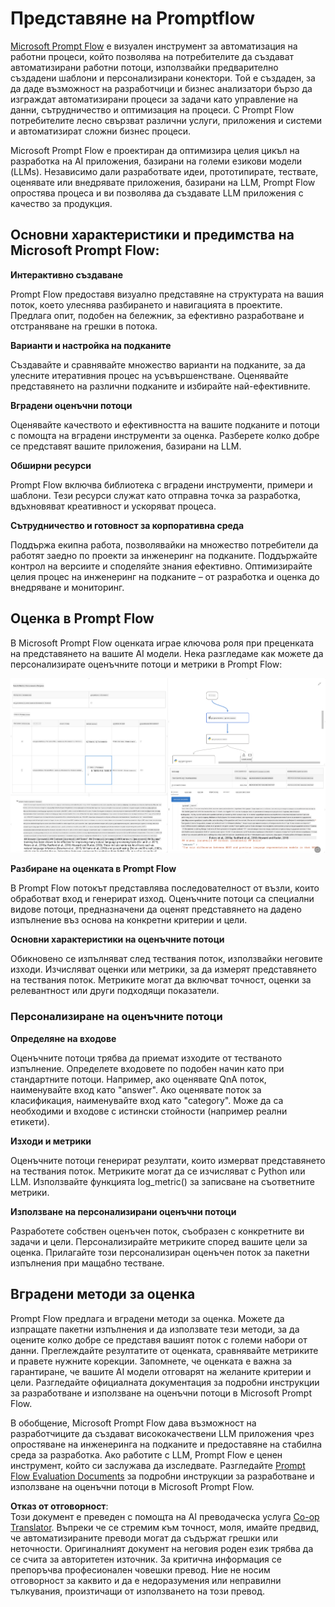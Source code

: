 <!--
CO_OP_TRANSLATOR_METADATA:
{
  "original_hash": "3cbe7629d254f1043193b7fe22524d55",
  "translation_date": "2025-05-09T15:22:28+00:00",
  "source_file": "md/01.Introduction/05/Promptflow.md",
  "language_code": "bg"
}
-->
# **Представяне на Promptflow**

[Microsoft Prompt Flow](https://microsoft.github.io/promptflow/index.html?WT.mc_id=aiml-138114-kinfeylo) е визуален инструмент за автоматизация на работни процеси, който позволява на потребителите да създават автоматизирани работни потоци, използвайки предварително създадени шаблони и персонализирани конектори. Той е създаден, за да даде възможност на разработчици и бизнес анализатори бързо да изграждат автоматизирани процеси за задачи като управление на данни, сътрудничество и оптимизация на процеси. С Prompt Flow потребителите лесно свързват различни услуги, приложения и системи и автоматизират сложни бизнес процеси.

Microsoft Prompt Flow е проектиран да оптимизира целия цикъл на разработка на AI приложения, базирани на големи езикови модели (LLMs). Независимо дали разработвате идеи, прототипирате, тествате, оценявате или внедрявате приложения, базирани на LLM, Prompt Flow опростява процеса и ви позволява да създавате LLM приложения с качество за продукция.

## Основни характеристики и предимства на Microsoft Prompt Flow:

**Интерактивно създаване**

Prompt Flow предоставя визуално представяне на структурата на вашия поток, което улеснява разбирането и навигацията в проектите.
Предлага опит, подобен на бележник, за ефективно разработване и отстраняване на грешки в потокa.

**Варианти и настройка на подканите**

Създавайте и сравнявайте множество варианти на подканите, за да улесните итеративния процес на усъвършенстване. Оценявайте представянето на различни подканите и избирайте най-ефективните.

**Вградени оценъчни потоци**

Оценявайте качеството и ефективността на вашите подканите и потоци с помощта на вградени инструменти за оценка.
Разберете колко добре се представят вашите приложения, базирани на LLM.

**Обширни ресурси**

Prompt Flow включва библиотека с вградени инструменти, примери и шаблони. Тези ресурси служат като отправна точка за разработка, вдъхновяват креативност и ускоряват процеса.

**Сътрудничество и готовност за корпоративна среда**

Поддържа екипна работа, позволявайки на множество потребители да работят заедно по проекти за инженеринг на подканите.
Поддържайте контрол на версиите и споделяйте знания ефективно. Оптимизирайте целия процес на инженеринг на подканите – от разработка и оценка до внедряване и мониторинг.

## Оценка в Prompt Flow

В Microsoft Prompt Flow оценката играе ключова роля при преценката на представянето на вашите AI модели. Нека разгледаме как можете да персонализирате оценъчните потоци и метрики в Prompt Flow:

![PFVizualise](../../../../../translated_images/pfvisualize.93c453890f4088830217fa7308b1a589058ed499bbfff160c85676066b5cbf2d.bg.png)

**Разбиране на оценката в Prompt Flow**

В Prompt Flow потокът представлява последователност от възли, които обработват вход и генерират изход. Оценъчните потоци са специални видове потоци, предназначени да оценят представянето на дадено изпълнение въз основа на конкретни критерии и цели.

**Основни характеристики на оценъчните потоци**

Обикновено се изпълняват след тествания поток, използвайки неговите изходи. Изчисляват оценки или метрики, за да измерят представянето на тествания поток. Метриките могат да включват точност, оценки за релевантност или други подходящи показатели.

### Персонализиране на оценъчните потоци

**Определяне на входове**

Оценъчните потоци трябва да приемат изходите от тестваното изпълнение. Определете входовете по подобен начин като при стандартните потоци.
Например, ако оценявате QnA поток, наименувайте вход като "answer". Ако оценявате поток за класификация, наименувайте вход като "category". Може да са необходими и входове с истински стойности (например реални етикети).

**Изходи и метрики**

Оценъчните потоци генерират резултати, които измерват представянето на тествания поток. Метриките могат да се изчисляват с Python или LLM. Използвайте функцията log_metric() за записване на съответните метрики.

**Използване на персонализирани оценъчни потоци**

Разработете собствен оценъчен поток, съобразен с конкретните ви задачи и цели. Персонализирайте метриките според вашите цели за оценка.
Прилагайте този персонализиран оценъчен поток за пакетни изпълнения при мащабно тестване.

## Вградени методи за оценка

Prompt Flow предлага и вградени методи за оценка.
Можете да изпращате пакетни изпълнения и да използвате тези методи, за да оцените колко добре се представя вашият поток с големи набори от данни.
Преглеждайте резултатите от оценката, сравнявайте метриките и правете нужните корекции.
Запомнете, че оценката е важна за гарантиране, че вашите AI модели отговарят на желаните критерии и цели. Разгледайте официалната документация за подробни инструкции за разработване и използване на оценъчни потоци в Microsoft Prompt Flow.

В обобщение, Microsoft Prompt Flow дава възможност на разработчиците да създават висококачествени LLM приложения чрез опростяване на инженерингa на подканите и предоставяне на стабилна среда за разработка. Ако работите с LLM, Prompt Flow е ценен инструмент, който си заслужава да изследвате. Разгледайте [Prompt Flow Evaluation Documents](https://learn.microsoft.com/azure/machine-learning/prompt-flow/how-to-develop-an-evaluation-flow?view=azureml-api-2?WT.mc_id=aiml-138114-kinfeylo) за подробни инструкции за разработване и използване на оценъчни потоци в Microsoft Prompt Flow.

**Отказ от отговорност**:  
Този документ е преведен с помощта на AI преводаческа услуга [Co-op Translator](https://github.com/Azure/co-op-translator). Въпреки че се стремим към точност, моля, имайте предвид, че автоматизираните преводи могат да съдържат грешки или неточности. Оригиналният документ на неговия роден език трябва да се счита за авторитетен източник. За критична информация се препоръчва професионален човешки превод. Ние не носим отговорност за каквито и да е недоразумения или неправилни тълкувания, произтичащи от използването на този превод.